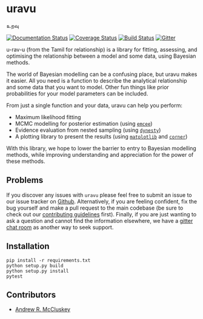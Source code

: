 # uravu

உறவு


[![Documentation Status](https://readthedocs.org/projects/uravu/badge/?version=latest)](https://uravu.readthedocs.io/en/latest/?badge=latest)
[![Coverage Status](https://coveralls.io/repos/github/arm61/uravu/badge.svg?branch=master)](https://coveralls.io/github/arm61/uravu?branch=master)
[![Build Status](https://travis-ci.org/arm61/uravu.svg?branch=master)](https://travis-ci.org/arm61/uravu)
[![Gitter](https://badges.gitter.im/uravu/community.svg)](https://gitter.im/uravu/community?utm_source=badge&utm_medium=badge&utm_campaign=pr-badge)

u-rav-u (from the Tamil for relationship) is a library for fitting, assessing, and optimising the relationship between a model and some data, using Bayesian methods. 

The world of Bayesian modelling can be a confusing place, but uravu makes it easier. 
All you need is a function to describe the analytical relationship and some data that you want to model.
Other fun things like prior probabilities for your model parameters can be included. 

From just a single function and your data, uravu can help you perform:

- Maximum likelihood fitting
- MCMC modelling for posterior estimation (using [`emcee`](https://emcee.readthedocs.io/))
- Evidence evaluation from nested sampling (using [`dynesty`](https://dynesty.readthedocs.io/))
- A plotting library to present the results (using [`matplotlib`](https://matplotlib.org/) and [`corner`](https://corner.readthedocs.io/))

With this library, we hope to lower the barrier to entry to Bayesian modelling methods, while improving understanding and appreciation for the power of these methods. 

## Problems

If you discover any issues with `uravu` please feel free to submit an issue to our issue tracker on [Github](https://github.com/arm61/uravu). 
Alternatively, if you are feeling confident, fix the bug yourself and make a pull request to the main codebase (be sure to check out our [contributing guidelines](https://github.com/arm61/uravu/CONTRIBUTING.md) first). 
Finally, if you are just wanting to ask a question and cannot find the information elsewhere, we have a [gitter chat room](https://gitter.im/uravu/community?utm_source=share-link&utm_medium=link&utm_campaign=share-link) as another way to seek support. 

## Installation

```
pip install -r requirements.txt
python setup.py build
python setup.py install 
pytest
```

## Contributors 

- [Andrew R. McCluskey](armccluskey.com)